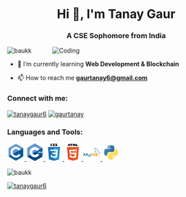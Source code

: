 <h1 align="center">Hi 👋, I'm Tanay Gaur</h1>
<h3 align="center">A CSE Sophomore from India</h3>
<img align="right" alt="Coding" width="400" src="https://cdn.dribbble.com/users/1162077/screenshots/3848914/programmer.gif">
<p align="left"> <img src="https://komarev.com/ghpvc/?username=baukk&label=Profile%20views&color=0e75b6&style=plastic" alt="baukk" /> </p>



- 🌱 I’m currently learning **Web Development & Blockchain**

- 📫 How to reach me **gaurtanay6@gmail.com**

<h3 align="left">Connect with me:</h3>
<p align="left">
<a href="https://twitter.com/tanaygaur6" target="blank"><img align="center" src="https://raw.githubusercontent.com/rahuldkjain/github-profile-readme-generator/master/src/images/icons/Social/twitter.svg" alt="tanaygaur6" height="30" width="40" /></a>
<a href="https://linkedin.com/in/gaurtanay" target="blank"><img align="center" src="https://raw.githubusercontent.com/rahuldkjain/github-profile-readme-generator/master/src/images/icons/Social/linked-in-alt.svg" alt="gaurtanay" height="30" width="40" /></a>
</p>

<h3 align="left">Languages and Tools:</h3>
<p align="left"> <a href="https://www.cprogramming.com/" target="_blank" rel="noreferrer"> <img src="https://raw.githubusercontent.com/devicons/devicon/master/icons/c/c-original.svg" alt="c" width="40" height="40"/> </a> <a href="https://www.w3schools.com/cpp/" target="_blank" rel="noreferrer"> <img src="https://raw.githubusercontent.com/devicons/devicon/master/icons/cplusplus/cplusplus-original.svg" alt="cplusplus" width="40" height="40"/> </a> <a href="https://www.w3schools.com/css/" target="_blank" rel="noreferrer"> <img src="https://raw.githubusercontent.com/devicons/devicon/master/icons/css3/css3-original-wordmark.svg" alt="css3" width="40" height="40"/> </a> <a href="https://www.w3.org/html/" target="_blank" rel="noreferrer"> <img src="https://raw.githubusercontent.com/devicons/devicon/master/icons/html5/html5-original-wordmark.svg" alt="html5" width="40" height="40"/> </a> <a href="https://www.mysql.com/" target="_blank" rel="noreferrer"> <img src="https://raw.githubusercontent.com/devicons/devicon/master/icons/mysql/mysql-original-wordmark.svg" alt="mysql" width="40" height="40"/> </a> <a href="https://www.python.org" target="_blank" rel="noreferrer"> <img src="https://raw.githubusercontent.com/devicons/devicon/master/icons/python/python-original.svg" alt="python" width="40" height="40"/> </a> </p>
<p><img align="center" src="https://github-readme-streak-stats.herokuapp.com/?user=baukk&theme=default" alt="baukk" /></p>

<p align="left"> <a href="https://twitter.com/tanaygaur6" target="blank"><img src="https://img.shields.io/twitter/follow/tanaygaur6?logo=twitter&style=for-the-badge" alt="tanaygaur6" /></a> </p>
